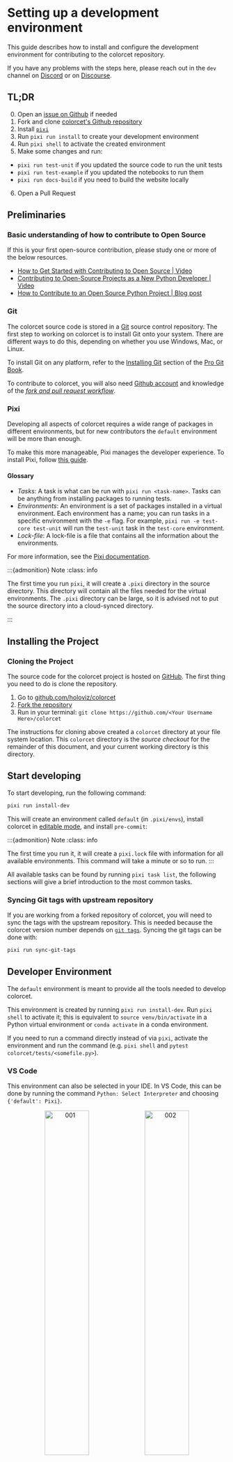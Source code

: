 # Setting up a development environment

This guide describes how to install and configure the development environment for contributing to the colorcet repository.

If you have any problems with the steps here, please reach out in the `dev` channel on [Discord](https://discord.gg/rb6gPXbdAr) or on [Discourse](https://discourse.holoviz.org/).

## TL;DR

0. Open an [issue on Github](https://github.com/holoviz/colorcet/issues) if needed
1. Fork and clone [colorcet's Github repository](https://github.com/holoviz/colorcet)
2. Install [`pixi`](https://pixi.sh)
3. Run `pixi run install` to create your development environment
4. Run `pixi shell` to activate the created environment
5. Make some changes and run:
  - `pixi run test-unit` if you updated the source code to run the unit tests
  - `pixi run test-example` if you updated the notebooks to run them
  - `pixi run docs-build` if you need to build the website locally
6. Open a Pull Request

## Preliminaries

### Basic understanding of how to contribute to Open Source

If this is your first open-source contribution, please study one
or more of the below resources.

- [How to Get Started with Contributing to Open Source | Video](https://youtu.be/RGd5cOXpCQw)
- [Contributing to Open-Source Projects as a New Python Developer | Video](https://youtu.be/jTTf4oLkvaM)
- [How to Contribute to an Open Source Python Project | Blog post](https://www.educative.io/blog/contribue-open-source-python-project)

### Git

The colorcet source code is stored in a [Git](https://git-scm.com) source control repository. The first step to working on colorcet is to install Git onto your system. There are different ways to do this, depending on whether you use Windows, Mac, or Linux.

To install Git on any platform, refer to the [Installing Git](https://git-scm.com/book/en/v2/Getting-Started-Installing-Git) section of the [Pro Git Book](https://git-scm.com/book/en/v2).

To contribute to colorcet, you will also need [Github account](https://github.com/join) and knowledge of the [_fork and pull request workflow_](https://docs.github.com/en/get-started/quickstart/contributing-to-projects).

### Pixi

Developing all aspects of colorcet requires a wide range of packages in different environments, but for new contributors the `default` environment will be more than enough.

To make this more manageable, Pixi manages the developer experience. To install Pixi, follow [this guide](https://pixi.sh/latest/#installation).

#### Glossary

- *Tasks*: A task is what can be run with `pixi run <task-name>`. Tasks can be anything from installing packages to running tests.
- *Environments*: An environment is a set of packages installed in a virtual environment. Each environment has a name; you can run tasks in a specific environment with the `-e` flag. For example, `pixi run -e test-core test-unit` will run the `test-unit` task in the `test-core` environment.
- *Lock-file*: A lock-file is a file that contains all the information about the environments.

For more information, see the [Pixi documentation](https://pixi.sh/latest/).

:::{admonition} Note
:class: info

The first time you run `pixi`, it will create a `.pixi` directory in the source directory. This directory will contain all the files needed for the virtual environments. The `.pixi` directory can be large, so it is advised not to put the source directory into a cloud-synced directory.

:::

## Installing the Project

### Cloning the Project

The source code for the colorcet project is hosted on [GitHub](https://github.com/holoviz/colorcet). The first thing you need to do is clone the repository.

1. Go to [github.com/holoviz/colorcet](https://github.com/holoviz/colorcet)
2. [Fork the repository](https://docs.github.com/en/get-started/quickstart/contributing-to-projects#forking-a-repository)
3. Run in your terminal: `git clone https://github.com/<Your Username Here>/colorcet`

The instructions for cloning above created a `colorcet` directory at your file system location.
This `colorcet` directory is the _source checkout_ for the remainder of this document, and your current working directory is this directory.

## Start developing

To start developing, run the following command:

```bash
pixi run install-dev
```

This will create an environment called `default` (in `.pixi/envs`), install colorcet in [editable mode](https://pip.pypa.io/en/stable/topics/local-project-installs/#editable-installs), and install `pre-commit`:


:::{admonition} Note
:class: info

The first time you run it, it will create a `pixi.lock` file with information for all available environments.
This command will take a minute or so to run.
:::

All available tasks can be found by running `pixi task list`, the following sections will give a brief introduction to the most common tasks.

### Syncing Git tags with upstream repository

If you are working from a forked repository of colorcet, you will need to sync the tags with the upstream repository.
This is needed because the colorcet version number depends on [`git tags`](https://git-scm.com/book/en/v2/Git-Basics-Tagging).
Syncing the git tags can be done with:

```bash
pixi run sync-git-tags
```

## Developer Environment

The `default` environment is meant to provide all the tools needed to develop colorcet.

This environment is created by running `pixi run install-dev`. Run `pixi shell` to activate it; this is equivalent to `source venv/bin/activate` in a Python virtual environment or `conda activate` in a conda environment.

If you need to run a command directly instead of via `pixi`, activate the environment and run the command (e.g. `pixi shell` and `pytest colorcet/tests/<somefile.py>`).

### VS Code

This environment can also be selected in your IDE. In VS Code, this can be done by running the command `Python: Select Interpreter` and choosing `{'default': Pixi}`.

<p style="text-align: center">
  <img
    src="https://assets.holoviews.org/static/dev_guide/001.png"
    alt="001"
    style="width: 45%; display: inline-block"
  />
  <img
    src="https://assets.holoviews.org/static/dev_guide/002.png"
    alt="002"
    style="width: 45%; display: inline-block"
  />
</p>

To confirm you are using this dev environment, check the bottom right corner:

![003](https://assets.holoviews.org/static/dev_guide/003.png)

### Jupyter Lab

You can launch Jupyter lab with the `default` environment with `pixi run lab`. This can be advantageous when you need to edit the documentation or debug an example notebook.

## Linting

colorcet uses [`pre-commit`](https://pre-commit.com/) to lint and format the source code. `pre-commit` is installed automatically when running `pixi run install-dev`; it can also be installed with `pixi run lint-install`.
`pre-commit` runs all the linters when a commit is made locally. Linting can be forced to run for all the files with:

```bash
pixi run lint
```

:::{admonition} Note
:class: info

Alternatively, if you have `pre-commit` installed elsewhere you can run:

```bash
pre-commit install  # To install
pre-commit run --all-files  # To run on all files
```

:::

## Testing

To help keep colorcet maintainable, all Pull Requests (PR) with code changes should typically be accompanied by relevant tests. While exceptions may be made for specific circumstances, the default assumption should be that a Pull Request without tests will not be merged.

There are three types of tasks and five environments related to tests.

### Unit tests

Unit tests are usually small tests executed with [pytest](https://docs.pytest.org). They can be found in `colorcet/tests/`.
Unit tests can be run with the `test-unit` task:

```bash
pixi run test-unit
```

:::{admonition} Advanced usage
:class: tip

The task is available in the following environments: `test-39`, `test-310`, `test-311`, `test-312`, and `test-core`. Where the first ones have the same environments except for different Python versions, and `test-core` only has a core set of dependencies.

You can run the task in a specific environment with the `-e` flag. For example, to run the `test-unit` task in the `test-39` environment, you can run:

```bash
pixi run -e test-39 test-unit
```

:::

:::{admonition} Advanced usage
:class: tip

Currently, an editable install needs to be run in each environment. So, if you want to install in the `test-core` environment, you can add `--environment` / `-e` to the command:

```bash
pixi run -e test-core install
```

:::

### Example tests

colorcet's documentation consists mainly of Jupyter Notebooks. The example tests execute all the notebooks and fail if an error is raised. Example tests are possible thanks to [nbval](https://nbval.readthedocs.io/) and can be found in the `doc/` folder.
Example tests can be run with the following command:

```bash
pixi run test-example
```

## Documentation

The documentation can be built with the command:

```bash
pixi run docs-build
```

A development version of colorcet can be found [here](https://holoviz-dev.github.io/colorcet/). You can ask a maintainer if they want to make a dev release for your PR, but there is no guarantee they will say yes.

## Build

colorcet has two build tasks to build a Python (for pypi.org) and a Conda package (for anaconda.org).

```bash
pixi run build-pip
pixi run build-conda
```

## Continuous Integration

Every push to the `main` branch or any PR branch on GitHub automatically triggers a test build with [GitHub Actions](https://github.com/features/actions).

You can see the list of all current and previous builds at [this URL](https://github.com/holoviz/colorcet/actions)

### Etiquette

GitHub Actions provides free build workers for open-source projects. A few considerations will help you be considerate of others needing these limited resources:

- Run the tests locally before opening or pushing to an opened PR.

- Group commits to meaningful chunks of work before pushing to GitHub (i.e., don't push on every commit).
